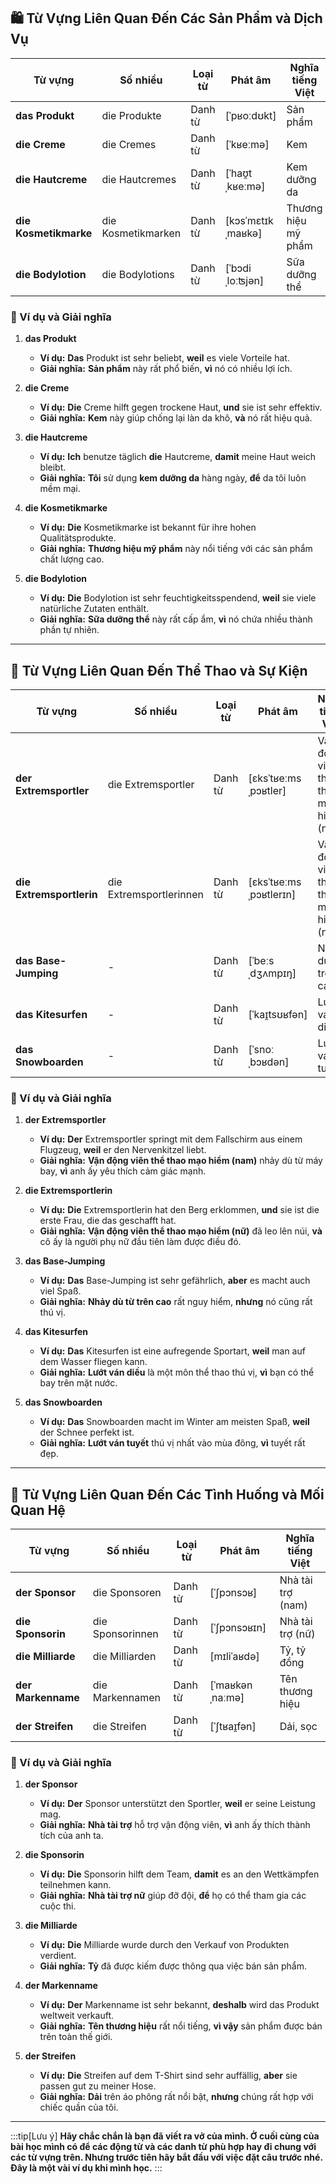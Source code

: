 ## **🛍️ Từ Vựng Liên Quan Đến Các Sản Phẩm và Dịch Vụ**

|**Từ vựng**|**Số nhiều**|**Loại từ**|**Phát âm**|**Nghĩa tiếng Việt**|
|---|---|---|---|---|
|**das Produkt**|die Produkte|Danh từ|[ˈpʁoːdʊkt]|Sản phẩm|
|**die Creme**|die Cremes|Danh từ|[ˈkʁeːmə]|Kem|
|**die Hautcreme**|die Hautcremes|Danh từ|[ˈhaʊ̯tˌkʁeːmə]|Kem dưỡng da|
|**die Kosmetikmarke**|die Kosmetikmarken|Danh từ|[kɔsˈmɛtɪkˌmaʁkə]|Thương hiệu mỹ phẩm|
|**die Bodylotion**|die Bodylotions|Danh từ|[ˈbɔdiˌloːʦjən]|Sữa dưỡng thể|

### **📌 Ví dụ và Giải nghĩa**

1. **das Produkt**
    
    - **Ví dụ:** **Das** Produkt ist sehr beliebt, **weil** es viele Vorteile hat.
    - **Giải nghĩa:** **Sản phẩm** này rất phổ biến, **vì** nó có nhiều lợi ích.
2. **die Creme**
    
    - **Ví dụ:** **Die** Creme hilft gegen trockene Haut, **und** sie ist sehr effektiv.
    - **Giải nghĩa:** **Kem** này giúp chống lại làn da khô, **và** nó rất hiệu quả.
3. **die Hautcreme**
    
    - **Ví dụ:** **Ich** benutze täglich **die** Hautcreme, **damit** meine Haut weich bleibt.
    - **Giải nghĩa:** **Tôi** sử dụng **kem dưỡng da** hàng ngày, **để** da tôi luôn mềm mại.
4. **die Kosmetikmarke**
    
    - **Ví dụ:** **Die** Kosmetikmarke ist bekannt für ihre hohen Qualitätsprodukte.
    - **Giải nghĩa:** **Thương hiệu mỹ phẩm** này nổi tiếng với các sản phẩm chất lượng cao.
5. **die Bodylotion**
    
    - **Ví dụ:** **Die** Bodylotion ist sehr feuchtigkeitsspendend, **weil** sie viele natürliche Zutaten enthält.
    - **Giải nghĩa:** **Sữa dưỡng thể** này rất cấp ẩm, **vì** nó chứa nhiều thành phần tự nhiên.

---
## **🏅 Từ Vựng Liên Quan Đến Thể Thao và Sự Kiện**

|**Từ vựng**|**Số nhiều**|**Loại từ**|**Phát âm**|**Nghĩa tiếng Việt**|
|---|---|---|---|---|
|**der Extremsportler**|die Extremsportler|Danh từ|[ɛksˈtʁeːmsˌpɔʁtler]|Vận động viên thể thao mạo hiểm (nam)|
|**die Extremsportlerin**|die Extremsportlerinnen|Danh từ|[ɛksˈtʁeːmsˌpɔʁtlerɪn]|Vận động viên thể thao mạo hiểm (nữ)|
|**das Base-Jumping**|-|Danh từ|[ˈbeːsˌdʒʌmpɪŋ]|Nhảy dù từ trên cao|
|**das Kitesurfen**|-|Danh từ|[ˈkaɪ̯tsʊʁfən]|Lướt ván diều|
|**das Snowboarden**|-|Danh từ|[ˈsnoːˌbɔʁdən]|Lướt ván tuyết|

### **📌 Ví dụ và Giải nghĩa**

1. **der Extremsportler**
    
    - **Ví dụ:** **Der** Extremsportler springt mit dem Fallschirm aus einem Flugzeug, **weil** er den Nervenkitzel liebt.
    - **Giải nghĩa:** **Vận động viên thể thao mạo hiểm (nam)** nhảy dù từ máy bay, **vì** anh ấy yêu thích cảm giác mạnh.
2. **die Extremsportlerin**
    
    - **Ví dụ:** **Die** Extremsportlerin hat den Berg erklommen, **und** sie ist die erste Frau, die das geschafft hat.
    - **Giải nghĩa:** **Vận động viên thể thao mạo hiểm (nữ)** đã leo lên núi, **và** cô ấy là người phụ nữ đầu tiên làm được điều đó.
3. **das Base-Jumping**
    
    - **Ví dụ:** **Das** Base-Jumping ist sehr gefährlich, **aber** es macht auch viel Spaß.
    - **Giải nghĩa:** **Nhảy dù từ trên cao** rất nguy hiểm, **nhưng** nó cũng rất thú vị.
4. **das Kitesurfen**
    
    - **Ví dụ:** **Das** Kitesurfen ist eine aufregende Sportart, **weil** man auf dem Wasser fliegen kann.
    - **Giải nghĩa:** **Lướt ván diều** là một môn thể thao thú vị, **vì** bạn có thể bay trên mặt nước.
5. **das Snowboarden**
    
    - **Ví dụ:** **Das** Snowboarden macht im Winter am meisten Spaß, **weil** der Schnee perfekt ist.
    - **Giải nghĩa:** **Lướt ván tuyết** thú vị nhất vào mùa đông, **vì** tuyết rất đẹp.

---
## **💬 Từ Vựng Liên Quan Đến Các Tình Huống và Mối Quan Hệ**

|**Từ vựng**|**Số nhiều**|**Loại từ**|**Phát âm**|**Nghĩa tiếng Việt**|
|---|---|---|---|---|
|**der Sponsor**|die Sponsoren|Danh từ|[ˈʃpɔnsɔʁ]|Nhà tài trợ (nam)|
|**die Sponsorin**|die Sponsorinnen|Danh từ|[ˈʃpɔnsɔʁɪn]|Nhà tài trợ (nữ)|
|**die Milliarde**|die Milliarden|Danh từ|[mɪliˈaʁdə]|Tỷ, tỷ đồng|
|**der Markenname**|die Markennamen|Danh từ|[ˈmaʁkənˌnaːmə]|Tên thương hiệu|
|**der Streifen**|die Streifen|Danh từ|[ˈʃtʁaɪ̯fən]|Dải, sọc|

### **📌 Ví dụ và Giải nghĩa**

1. **der Sponsor**
    
    - **Ví dụ:** **Der** Sponsor unterstützt den Sportler, **weil** er seine Leistung mag.
    - **Giải nghĩa:** **Nhà tài trợ** hỗ trợ vận động viên, **vì** anh ấy thích thành tích của anh ta.
2. **die Sponsorin**
    
    - **Ví dụ:** **Die** Sponsorin hilft dem Team, **damit** es an den Wettkämpfen teilnehmen kann.
    - **Giải nghĩa:** **Nhà tài trợ nữ** giúp đỡ đội, **để** họ có thể tham gia các cuộc thi.
3. **die Milliarde**
    
    - **Ví dụ:** **Die** Milliarde wurde durch den Verkauf von Produkten verdient.
    - **Giải nghĩa:** **Tỷ** đã được kiếm được thông qua việc bán sản phẩm.
4. **der Markenname**
    
    - **Ví dụ:** **Der** Markenname ist sehr bekannt, **deshalb** wird das Produkt weltweit verkauft.
    - **Giải nghĩa:** **Tên thương hiệu** rất nổi tiếng, **vì vậy** sản phẩm được bán trên toàn thế giới.
5. **der Streifen**
    
    - **Ví dụ:** **Die** Streifen auf dem T-Shirt sind sehr auffällig, **aber** sie passen gut zu meiner Hose.
    - **Giải nghĩa:** **Dải** trên áo phông rất nổi bật, **nhưng** chúng rất hợp với chiếc quần của tôi.


---
:::tip[Lưu ý]
**Hãy chắc chắn là bạn đã viết ra vở của mình. Ở cuối cùng của bài học mình có để các động từ và các danh từ phù hợp hay đi chung với các từ vựng trên. Nhưng trước tiên hãy bắt đầu với việc đặt câu trước nhé. Đây là một vài ví dụ khi mình học.**
:::